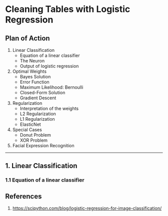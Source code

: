 # Cleaning Tables with Logistic Regression

## Plan of Action

1. Linear Classification
    - Equation of a linear classifier
    - The Neuron
    - Output of logistic regression
2. Optimal Weights
    - Bayes Solution
    - Error Function
    - Maximum Likelihood: Bernoulli
    - Closed-Form Solution
    - Gradient Descent
3. Regularization
    - Interpretation of the weights
    - L2 Regularization
    - L1 Regularization
    - ElasticNet
4. Special Cases
    - Donut Problem
    - XOR Problem
5. Facial Expression Recognition

----------
## 1. Linear Classification

### 1.1 Equation of a linear classifier

## References
1. https://scipython.com/blog/logistic-regression-for-image-classification/

